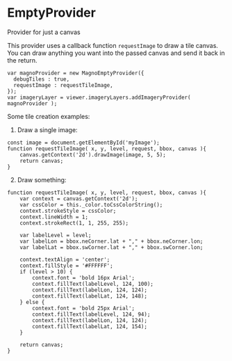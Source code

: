 # EmptyProvider
Provider for just a canvas

This provider uses a callback function `requestImage` to draw a tile canvas. You can draw anything you want into the passed canvas and send it back in the return.

```
var magnoProvider = new MagnoEmptyProvider({
  debugTiles : true,
  requestImage : requestTileImage,
});
var imageryLayer = viewer.imageryLayers.addImageryProvider( magnoProvider );
```

Some tile creation examples:

1) Draw a single image:
```
const image = document.getElementById('myImage');
function requestTileImage( x, y, level, request, bbox, canvas ){
   	canvas.getContext('2d').drawImage(image, 5, 5);
    return canvas;
}
```
2) Draw something:

```
function requestTileImage( x, y, level, request, bbox, canvas ){
	var context = canvas.getContext('2d');
    var cssColor = this._color.toCssColorString();
    context.strokeStyle = cssColor;
    context.lineWidth = 1;
    context.strokeRect(1, 1, 255, 255);

    var labelLevel = level;
    var labelLon = bbox.neCorner.lat + "," + bbox.neCorner.lon;
    var labelLat = bbox.swCorner.lat + "," + bbox.swCorner.lon;

    context.textAlign = 'center';
    context.fillStyle = '#FFFFFF';
    if (level > 10) {
        context.font = 'bold 16px Arial';
        context.fillText(labelLevel, 124, 100);
        context.fillText(labelLon, 124, 124);
        context.fillText(labelLat, 124, 148);
    } else {
        context.font = 'bold 25px Arial';
        context.fillText(labelLevel, 124, 94);
        context.fillText(labelLon, 124, 124);
        context.fillText(labelLat, 124, 154);
    }

    return canvas;
}
```






